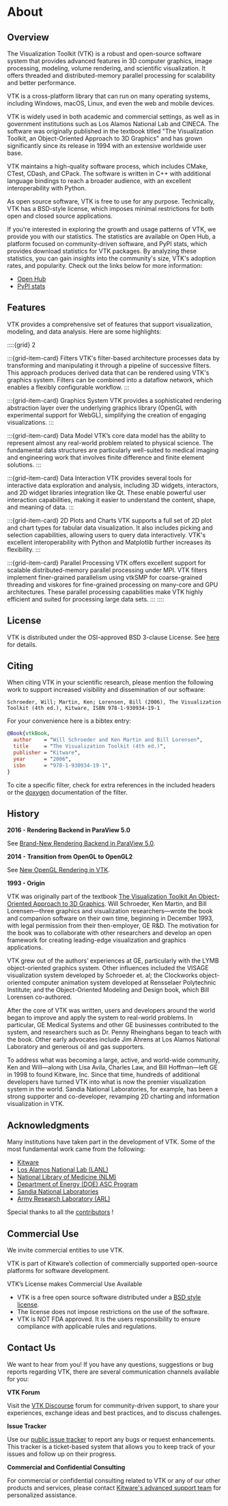 # About

## Overview

The Visualization Toolkit (VTK) is a robust and open-source software system
that provides advanced features in 3D computer graphics, image processing,
modeling, volume rendering, and scientific visualization. It offers threaded
and distributed-memory parallel processing for scalability and better
performance.

VTK is a cross-platform library that can run on many operating systems,
including Windows, macOS, Linux, and even the web and mobile devices.

VTK is widely used in both academic and commercial settings, as well as in
government institutions such as Los Alamos National Lab and CINECA. The
software was originally published in the textbook titled "The Visualization
Toolkit, an Object-Oriented Approach to 3D Graphics" and has grown
significantly since its release in 1994 with an extensive worldwide user base.

VTK maintains a high-quality software process, which includes CMake, CTest,
CDash, and CPack. The software is written in C++ with additional language
bindings to reach a broader audience, with an excellent interoperability with
Python.

As open source software, VTK is free to use for any purpose. Technically, VTK
has a BSD-style license, which imposes minimal restrictions for both open and
closed source applications.

If you're interested in exploring the growth and usage patterns of VTK, we
provide you with our statistics. The statistics are available on Open Hub, a
platform focused on community-driven software, and PyPI stats, which provides
download statistics for VTK packages. By analyzing these statistics, you can
gain insights into the community's size, VTK's adoption rates, and popularity.
Check out the links below for more information:
* [Open Hub](https://www.openhub.net/p/vtk)
* [PyPI stats](https://pypistats.org/packages/vtk)

## Features

VTK provides a comprehensive set of features that support visualization,
modeling, and data analysis. Here are some highlights:

::::{grid} 2

:::{grid-item-card} Filters
VTK's filter-based architecture processes data by transforming and manipulating
it through a pipeline of successive filters. This approach produces derived
data that can be rendered using VTK's graphics system. Filters can be combined
into a dataflow network, which enables a flexibly configurable workflow.
:::

:::{grid-item-card} Graphics System
VTK provides a sophisticated rendering abstraction layer over the underlying
graphics library (OpenGL with experimental support for WebGL), simplifying the
creation of engaging visualizations.
:::

:::{grid-item-card} Data Model
VTK’s core data model has the ability to represent almost any
real-world problem related to physical science. The fundamental data structures
are particularly well-suited to medical imaging and engineering work that
involves finite difference and finite element solutions.
:::

:::{grid-item-card} Data Interaction
VTK provides several tools for interactive data exploration and analysis,
including 3D widgets, interactors, and 2D widget libraries integration like Qt.
These enable powerful user interaction capabilities, making it easier to
understand the content, shape, and meaning of data.
:::

:::{grid-item-card} 2D Plots and Charts
VTK supports a full set of 2D plot and chart types for tabular data
visualization. It also includes picking and selection capabilities, allowing
users to query data interactively. VTK's excellent interoperability with Python
and Matplotlib further increases its flexibility.
:::

:::{grid-item-card} Parallel Processing
VTK offers excellent support for scalable distributed-memory parallel
processing under MPI. VTK filters implement finer-grained parallelism using
vtkSMP for coarse-grained threading and viskores for fine-grained processing on
many-core and GPU architectures. These parallel processing capabilities make
VTK highly efficient and suited for processing large data sets.
:::
::::

## License

VTK is distributed under the OSI-approved BSD 3-clause License. See
[here](https://gitlab.kitware.com/vtk/vtk/-/blob/master/Copyright.txt) for
details.

## Citing

When citing VTK in your scientific research, please mention the following work to support increased visibility and dissemination of our software:

    Schroeder, Will; Martin, Ken; Lorensen, Bill (2006), The Visualization Toolkit (4th ed.), Kitware, ISBN 978-1-930934-19-1

For your convenience here is a bibtex entry:

```bibtex
@Book{vtkBook,
  author    = "Will Schroeder and Ken Martin and Bill Lorensen",
  title     = "The Visualization Toolkit (4th ed.)",
  publisher = "Kitware",
  year      = "2006",
  isbn      = "978-1-930934-19-1",
}
```

To cite a specific filter, check for extra references in the included headers or the [doxygen](https://vtk.org/doc/nightly/html) documentation of the filter.

## History

**2016 - Rendering Backend in ParaView 5.0**

See [Brand-New Rendering Backend in ParaView 5.0](https://www.kitware.com/kitware-unleashes-brand-new-rendering-backend-in-paraview-5-0/).

**2014 - Transition from OpenGL to OpenGL2**

See [New OpenGL Rendering in VTK](https://www.kitware.com/new-opengl-rendering-in-vtk).

**1993 - Origin**

VTK was originally part of the textbook [The Visualization Toolkit An
Object-Oriented Approach to 3D
Graphics](https://vtk.org/documentation/#textbook). Will Schroeder, Ken Martin,
and Bill Lorensen—three graphics and visualization researchers—wrote the book
and companion software on their own time, beginning in December 1993, with
legal permission from their then-employer, GE R&D. The motivation for the book
was to collaborate with other researchers and develop an open framework for
creating leading-edge visualization and graphics applications.

VTK grew out of the authors’ experiences at GE, particularly with the LYMB
object-oriented graphics system. Other influences included the VISAGE
visualization system developed by Schroeder et. al; the Clockworks
object-oriented computer animation system developed at Rensselaer Polytechnic
Institute; and the Object-Oriented Modeling and Design book, which Bill
Lorensen co-authored.

After the core of VTK was written, users and developers around the world began
to improve and apply the system to real-world problems. In particular, GE
Medical Systems and other GE businesses contributed to the system, and
researchers such as Dr. Penny Rheinghans began to teach with the book. Other
early advocates include Jim Ahrens at Los Alamos National Laboratory and
generous oil and gas supporters.

To address what was becoming a large, active, and world-wide community, Ken and
Will—along with Lisa Avila, Charles Law, and Bill Hoffman—left GE in 1998 to
found Kitware, Inc. Since that time, hundreds of additional developers have
turned VTK into what is now the premier visualization system in the world.
Sandia National Laboratories, for example, has been a strong supporter and
co-developer, revamping 2D charting and information visualization in VTK.

## Acknowledgments

Many institutions have taken part in the development of VTK. Some of the most fundamental work came from the following:
- [Kitware](https://www.kitware.com)
- [Los Alamos National Lab (LANL)](http://www.lanl.gov)
- [National Library of Medicine (NLM)](http://www.nlm.nih.gov)
- [Department of Energy (DOE) ASC Program](http://www.cio.energy.gov/high-performance-computing.htm)
- [Sandia National Laboratories](http://www.sandia.gov)
- [Army Research Laboratory (ARL)](http://www.arl.army.mil/www/default.htm)

Special thanks to all the [contributors](https://github.com/Kitware/VTK/graphs/contributors) !

## Commercial Use

We invite commercial entities to use VTK.

VTK is part of Kitware’s collection of commercially supported open-source platforms for software development.

VTK’s License makes Commercial Use Available
* VTK is a free open source software distributed under a [BSD style license](#license).
* The license does not impose restrictions on the use of the software.
* VTK is NOT FDA approved. It is the users responsibility to ensure compliance with applicable rules and regulations.

## Contact Us

We want to hear from you! If you have any questions, suggestions or bug reports
regarding VTK, there are several communication channels available for you:

**VTK Forum**

Visit the [VTK Discourse](https://discourse.vtk.org) forum for community-driven support,
to share your experiences, exchange ideas and best practices, and to discuss
challenges.

**Issue Tracker**

Use our [public issue tracker](https://gitlab.kitware.com/vtk/vtk/-/issues) to
report any bugs or request enhancements. This tracker is a ticket-based system
that allows you to keep track of your issues and follow up on their progress.

**Commercial and Confidential Consulting**

For commercial or confidential consulting related to VTK or any of our other
products and services, please contact
[Kitware's advanced support team](https://www.kitware.com/contact/advanced-support/)
for personalized assistance.
